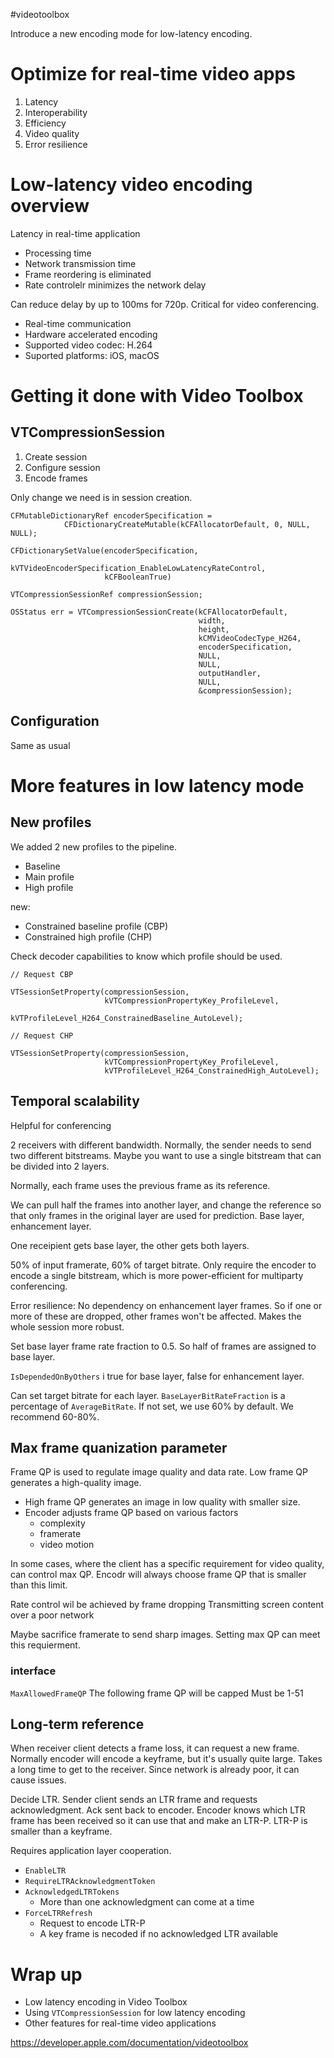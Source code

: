#videotoolbox

Introduce a new encoding mode for low-latency encoding.

# Optimize for real-time video apps
1.  Latency
2.  Interoperability
3.  Efficiency
4.  Video quality
5.  Error resilience

# Low-latency video encoding overview
Latency in real-time application
* Processing time
* Network transmission time
* Frame reordering is eliminated
* Rate controlelr minimizes the network delay

Can reduce delay by up to 100ms for 720p.  Critical for video conferencing.

* Real-time communication
* Hardware accelerated encoding
* Supported video codec: H.264
* Suported platforms: iOS, macOS
# Getting it done with Video Toolbox
## VTCompressionSession
1.  Create session
2.  Configure session
3.  Encode frames

Only change we need is in session creation.

```objc
CFMutableDictionaryRef encoderSpecification =
            CFDictionaryCreateMutable(kCFAllocatorDefault, 0, NULL, NULL);

CFDictionarySetValue(encoderSpecification,
                     kVTVideoEncoderSpecification_EnableLowLatencyRateControl,
                     kCFBooleanTrue)

VTCompressionSessionRef compressionSession;

OSStatus err = VTCompressionSessionCreate(kCFAllocatorDefault, 
                                          width, 
                                          height,
                                          kCMVideoCodecType_H264, 
                                          encoderSpecification,
                                          NULL, 
                                          NULL, 
                                          outputHandler, 
                                          NULL,
                                          &compressionSession);
```

## Configuration
Same as usual
# More features in low latency mode
## New profiles
We added 2 new profiles to the pipeline.

* Baseline
* Main profile
* High profile

new:
* Constrained baseline profile (CBP)
* Constrained high profile (CHP)

Check decoder capabilities to  know which profile should be used.

```objc
// Request CBP

VTSessionSetProperty(compressionSession, 
                     kVTCompressionPropertyKey_ProfileLevel, 
                     kVTProfileLevel_H264_ConstrainedBaseline_AutoLevel);

// Request CHP

VTSessionSetProperty(compressionSession, 
                     kVTCompressionPropertyKey_ProfileLevel, 
                     kVTProfileLevel_H264_ConstrainedHigh_AutoLevel);
```


## Temporal scalability
Helpful for conferencing

2 receivers with different bandwidth.  Normally, the sender needs to send two different bitstreams.  Maybe you want to use a single bitstream that can be divided into 2 layers.

Normally, each frame uses the previous frame as its reference.

We can pull half the frames into another layer, and change the reference so that only frames in the original layer are used for prediction.  Base layer, enhancement layer.

One receipient gets base layer, the other gets both layers.

50% of input framerate, 60% of target bitrate.  Only require the encoder to encode a single bitstream, which is more power-efficient for multiparty conferencing.

Error resilience: No dependency on enhancement layer frames.  So if one or more of these are dropped, other frames won't be affected.  Makes the whole session more robust.

Set base layer frame rate fraction to 0.5.  So half of frames are assigned to base layer.

`IsDependedOnByOthers` i true for base layer, false for enhancement layer.

Can set target bitrate for each layer.  `BaseLayerBitRateFraction` is a percentage of `AverageBitRate`.  If not set, we use 60% by default.  We recommend 60-80%.

## Max frame quanization parameter
Frame QP is used to regulate image quality and data rate.  Low frame QP generates a high-quality image.

* High frame QP generates an image in low quality with smaller size.
* Encoder adjusts frame QP based on various factors
	* complexity
	* framerate
	* video motion

In some cases, where the client has a specific requirement for video quality, can control max QP.  Encodr will always choose frame QP that is smaller than this limit.

Rate control wil be achieved by frame dropping
Transmitting screen content over a poor network

Maybe sacrifice framerate to send sharp images.  Setting max QP can meet this requierment.

### interface
`MaxAllowedFrameQP`
The following frame QP will be capped
Must be 1-51


## Long-term reference

When receiver client detects a frame loss, it can request a new frame.  Normally encoder will encode a keyframe, but it's usually quite large.  Takes a long time to get to the receiver.  Since network is already poor, it can cause issues.

Decide LTR.
Sender client sends an LTR frame and requests acknowledgment.
Ack sent back to encoder.
Encoder knows which LTR frame has been received so it can use that and make an LTR-P.  LTR-P is smaller than a keyframe.  

Requires application layer cooperation.  
* `EnableLTR`
* `RequireLTRAcknowledgmentToken`
* `AcknowledgedLTRTokens`
	* More than one acknowledgment can come at a time
* `ForceLTRRefresh`
	* Request to encode LTR-P
	* A key frame is necoded if no acknowledged LTR available

# Wrap up
* Low latency encoding in Video Toolbox
* Using `VTCompressionSession` for low latency encoding
* Other features for real-time video applications

https://developer.apple.com/documentation/videotoolbox


